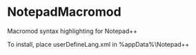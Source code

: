# NotepadMacromod
Macromod syntax highlighting for Notepad++

To install, place userDefineLang.xml in %appData%\Notepad++

